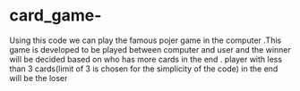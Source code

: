 # card_game-
Using this code we can play the famous pojer game in the computer  .This game is developed to be played between computer and user and the winner will be decided based on who has more cards in the end . player with less than 3 cards(limit of 3 is chosen for the simplicity of the code) in the end will be the loser  
